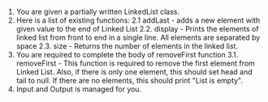 1. You are given a partially written LinkedList class.
2. Here is a list of existing functions:
   2.1 addLast - adds a new element with given value to the end of Linked List
   2.2. display - Prints the elements of linked list from front to end in a single line. All 
     elements are separated by space
     2.3. size - Returns the number of elements in the linked list.
3. You are required to complete the body of removeFirst function 
     3.1. removeFirst - This function is required to remove the first element from 
          Linked List. Also, if there is only one element, this should set head and tail to 
          null. If there are no elements, this should print "List is empty".
4. Input and Output is managed for you.

